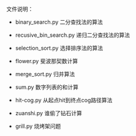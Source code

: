 文件说明：
 - binary_search.py 二分查找法的算法
 
 - recusive_bin_search.py 递归二分查找法的算法
 
 - selection_sort.py 选择排序法的算法
 
 - flower.py 斐波那契数计算
 
 - merge_sort.py 归并算法
 
 - sum.py 数字列表的和计算
 
 - hit-cog.py 从起点hit到终点cog路径算法
 
 - zuanshi.py 谁偷了钻石计算
 
 - grill.py 烧烤架问题
